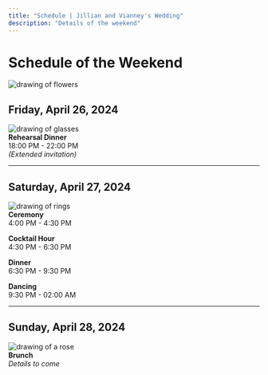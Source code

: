 ```yaml
---
title: "Schedule | Jillian and Vianney's Wedding"
description: "Details of the weekend"
---
```


# Schedule of the Weekend

![drawing of flowers](/img/schedule/flowers.svg)

## Friday, April 26, 2024

![drawing of glasses](/img/schedule/glasses.svg)\
**Rehearsal Dinner**\
18:00 PM - 22:00 PM\
_(Extended invitation)_

---

## Saturday, April 27, 2024

![drawing of rings](/img/schedule/rings.svg)\
**Ceremony**\
4:00 PM - 4:30 PM

**Cocktail Hour**\
4:30 PM - 6:30 PM

**Dinner**\
6:30 PM - 9:30 PM

**Dancing**\
9:30 PM - 02:00 AM

---

## Sunday, April 28, 2024

![drawing of a rose](/img/schedule/rose.svg)\
**Brunch**\
_Details to come_
